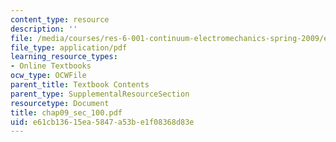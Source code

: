 ```yaml
---
content_type: resource
description: ''
file: /media/courses/res-6-001-continuum-electromechanics-spring-2009/e61cb13615ea5847a53be1f08368d83e_chap09_sec_100.pdf
file_type: application/pdf
learning_resource_types:
- Online Textbooks
ocw_type: OCWFile
parent_title: Textbook Contents
parent_type: SupplementalResourceSection
resourcetype: Document
title: chap09_sec_100.pdf
uid: e61cb136-15ea-5847-a53b-e1f08368d83e
---
```

